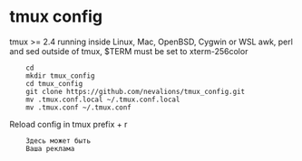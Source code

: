 # tmux config
tmux >= 2.4 running inside Linux, Mac, OpenBSD, Cygwin or WSL
awk, perl and sed
outside of tmux, $TERM must be set to xterm-256color
```
    cd
    mkdir tmux_config
    cd tmux_config
    git clone https://github.com/nevalions/tmux_config.git
    mv .tmux.conf.local ~/.tmux.conf.local
    mv .tmux.conf ~/.tmux.conf
```
Reload config in tmux prefix + r

```
    Здесь может быть
    Ваша реклама
```
